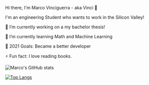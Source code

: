 Hi there, I'm Marco Vinciguerra - aka Vinci 👋
 
I'm an engineering Student who wants to work in the Silicon Valley!

🔭 I’m currently working on a my bachelor thesis!

🌱 I’m currently learning Math and Machine Learning

🥅 2021 Goals: Became a better developer

⚡ Fun fact: I love reading books.


![Marco's GitHub stats](https://github-readme-stats.vercel.app/api?username=VinciGit00&theme=onedark&show_icons=true)

[![Top Langs](https://github-readme-stats.vercel.app/api/top-langs/?username=VinciGit00&theme=onedark)](https://github.com/VinciGit00/github-readme-stats)

